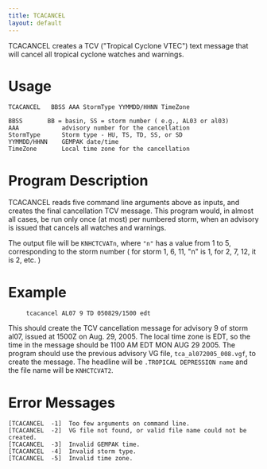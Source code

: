 ```yaml
---
title: TCACANCEL
layout: default
---
```


TCACANCEL creates a TCV ("Tropical Cyclone VTEC") text message
that will cancel all tropical cyclone watches and warnings.

# Usage

    TCACANCEL   BBSS AAA StormType YYMMDD/HHNN TimeZone 

    BBSS	   BB = basin, SS = storm number ( e.g., AL03 or al03)
    AAA            advisory number for the cancellation
    StormType      Storm type - HU, TS, TD, SS, or SD
    YYMMDD/HHNN    GEMPAK date/time
    TimeZone	   Local time zone for the cancellation

# Program Description

TCACANCEL reads five command line arguments above as inputs, and 
creates the final cancellation TCV message. This program would, 
in almost all cases, be run only once (at most) per numbered storm, 
when an advisory is issued that cancels all watches and warnings.   

The output file will be `KNHCTCVATn`, where `"n"` has a value from 1 to
5, corresponding to the storm number ( for storm 1, 6, 11, "n" is
1, for 2, 7, 12, it is 2, etc. ) 

# Example

   	     tcacancel AL07 9 TD 050829/1500 edt

This should create the TCV cancellation message for advisory 9 of 
storm al07, issued at 1500Z on Aug. 29, 2005.  The local time zone 
is EDT, so the time in the message should be 1100 AM EDT MON AUG 29 
2005.  The program should use the previous advisory VG file, 
`tca_al072005_008.vgf`, to create the message.  The headline will be 
`.TROPICAL DEPRESSION name` and the file name will be `KNHCTCVAT2`.


# Error Messages
    
    [TCACANCEL  -1]  Too few arguments on command line. 
    [TCACANCEL  -2]  VG file not found, or valid file name could not be created.
    [TCACANCEL  -3]  Invalid GEMPAK time.                            
    [TCACANCEL  -4]  Invalid storm type.
    [TCACANCEL  -5]  Invalid time zone.
